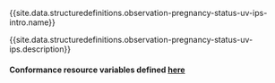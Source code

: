 {{site.data.structuredefinitions.observation-pregnancy-status-uv-ips-intro.name}}

{{site.data.structuredefinitions.observation-pregnancy-status-uv-ips.description}}

#### Conformance resource variables defined [here](http://wiki.hl7.org/index.php?title=IG_Publisher_Documentation#Jekyll)
